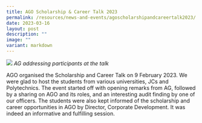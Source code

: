 ```yaml
---
title: AGO Scholarship & Career Talk 2023
permalink: /resources/news-and-events/agoscholarshipandcareertalk2023/
date: 2023-03-16
layout: post
description: ""
image: ""
variant: markdown
---
```

![](/images/News%20&%20Events%20Photos/2022/Scholarship%20Photo.jpg)
*AG addressing participants at the talk* 

AGO organised the Scholarship and Career Talk on 9 February 2023. We were glad to host the students from various universities, JCs and Polytechnics. The event started off with opening remarks from AG, followed by a sharing on AGO and its roles, and an interesting audit finding by one of our officers. The students were also kept informed of the scholarship and career opportunities in AGO by Director, Corporate Development. It was indeed an informative and fulfilling session.